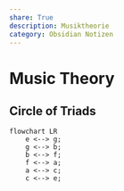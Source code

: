 ```yaml
---
share: True
description: Musiktheorie
category: Obsidian Notizen
---
```

# Music Theory

## Circle of Triads

```mermaid
flowchart LR 
	e <--> g;
	g <--> b;
	b <--> f;
	f <--> a;
	a <--> c;
	c <--> e;
```
